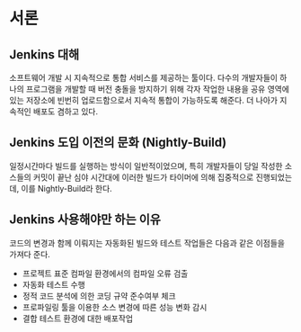 # 서론

## Jenkins 대해
소프트웨어 개발 시 지속적으로 통합 서비스를 제공하는 툴이다.
다수의 개발자들이 하나의 프로그램을 개발할 때 버전 충돌을 방지하기 위해 각자 작업한 내용을 공유 영역에 있는 저장소에 빈번히 업로드함으로서 지속적 통합이 가능하도록 해준다.
더 나아가 지속적인 배포도 겸하고 있다.


## Jenkins 도입 이전의 문화 (Nightly-Build)
일정시간마다 빌드를 실행하는 방식이 일반적이었으며, 특히 개발자들이 당일 작성한 소스들의 커밋이 끝난 심야 시간대에 이러한 빌드가 타이머에 의해 집중적으로 진행되었는데, 이를 Nightly-Build라 한다.


## Jenkins 사용해야만 하는 이유
코드의 변경과 함께 이뤄지는 자동화된 빌드와 테스트 작업들은 다음과 같은 이점들을 가져다 준다.
- 프로젝트 표준 컴파일 환경에서의 컴파일 오류 검출
- 자동화 테스트 수행
- 정적 코드 분석에 의한 코딩 규약 준수여부 체크
- 프로파일링 툴을 이용한 소스 변경에 따른 성능 변화 감시
- 결합 테스트 환경에 대한 배포작업